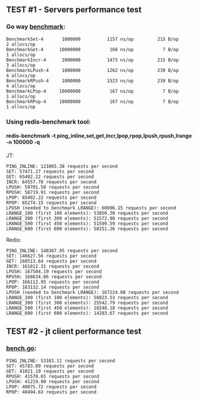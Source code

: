 ## TEST #1 - Servers performance test
### Go way [benchmark](https://github.com/hesidoryn/jt/blob/master/storage/benchmark_test.go):
```shell
BenchmarkSet-4     	 1000000	      1157 ns/op	     215 B/op	       2 allocs/op
BenchmarkGet-4     	10000000	       168 ns/op	       7 B/op	       1 allocs/op
BenchmarkIncr-4    	 2000000	      1473 ns/op	     215 B/op	       3 allocs/op
BenchmarkLPush-4   	 1000000	      1262 ns/op	     239 B/op	       4 allocs/op
BenchmarkRPush-4   	 1000000	      1523 ns/op	     239 B/op	       4 allocs/op
BenchmarkLPop-4    	10000000	       167 ns/op	       7 B/op	       1 allocs/op
BenchmarkRPop-4    	10000000	       167 ns/op	       7 B/op	       1 allocs/op
```


### Using redis-benchmark tool:
#### redis-benchmark -t ping_inline,set,get,incr,lpop,rpop,lpush,rpush,lrange -n 100000 -q

JT:
```shell
PING_INLINE: 121065.38 requests per second
SET: 57471.27 requests per second
GET: 65402.22 requests per second
INCR: 64557.78 requests per second
LPUSH: 59701.50 requests per second
RPUSH: 58719.91 requests per second
LPOP: 65402.22 requests per second
RPOP: 65274.15 requests per second
LPUSH (needed to benchmark LRANGE): 60096.15 requests per second
LRANGE_100 (first 100 elements): 53850.30 requests per second
LRANGE_300 (first 300 elements): 51572.98 requests per second
LRANGE_500 (first 450 elements): 51599.59 requests per second
LRANGE_600 (first 600 elements): 50251.26 requests per second
```

Redis:
```shell
PING_INLINE: 148367.95 requests per second
SET: 146627.56 requests per second
GET: 160513.64 requests per second
INCR: 161812.31 requests per second
LPUSH: 167504.19 requests per second
RPUSH: 168634.06 requests per second
LPOP: 166112.95 requests per second
RPOP: 163132.14 requests per second
LPUSH (needed to benchmark LRANGE): 167224.08 requests per second
LRANGE_100 (first 100 elements): 58823.53 requests per second
LRANGE_300 (first 300 elements): 25542.79 requests per second
LRANGE_500 (first 450 elements): 18248.18 requests per second
LRANGE_600 (first 600 elements): 14283.67 requests per second
```

## TEST #2 - jt client performance test

### [bench.go](https://github.com/hesidoryn/jt/blob/master/_examples/bench.go):
```shell
PING_INLINE: 53101.11 requests per second
SET: 45783.09 requests per second
GET: 41021.19 requests per second
RPUSH: 41570.65 requests per second
LPUSH: 41219.90 requests per second
LPOP: 40075.72 requests per second
RPOP: 40494.63 requests per second
```
